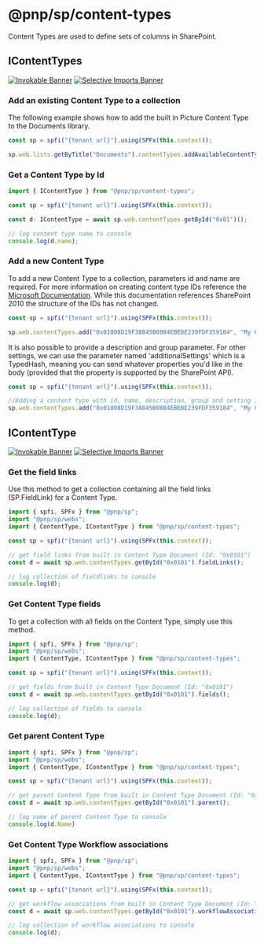 # @pnp/sp/content-types

Content Types are used to define sets of columns in SharePoint.

## IContentTypes

[![Invokable Banner](https://img.shields.io/badge/Invokable-informational.svg)](../concepts/invokable.md) [![Selective Imports Banner](https://img.shields.io/badge/Selective%20Imports-informational.svg)](../concepts/selective-imports.md)  

### Add an existing Content Type to a collection

The following example shows how to add the built in Picture Content Type to the Documents library.

```TypeScript
const sp = spfi("{tenant url}").using(SPFx(this.context));

sp.web.lists.getByTitle("Documents").contentTypes.addAvailableContentType("0x010102");
```

### Get a Content Type by Id

```TypeScript
import { IContentType } from "@pnp/sp/content-types";

const sp = spfi("{tenant url}").using(SPFx(this.context));

const d: IContentType = await sp.web.contentTypes.getById("0x01")();

// log content type name to console
console.log(d.name);
```

### Add a new Content Type

To add a new Content Type to a collection, parameters id and name are required. For more information on creating content type IDs reference the [Microsoft Documentation](https://docs.microsoft.com/en-us/previous-versions/office/developer/sharepoint-2010/aa543822(v=office.14)). While this documentation references SharePoint 2010 the structure of the IDs has not changed.

```TypeScript
const sp = spfi("{tenant url}").using(SPFx(this.context));

sp.web.contentTypes.add("0x01008D19F38845B0884EBEBE239FDF359184", "My Content Type");
```

It is also possible to provide a description and group parameter. For other settings, we can use the parameter named 'additionalSettings' which is a TypedHash, meaning you can send whatever properties you'd like in the body (provided that the property is supported by the SharePoint API).

```TypeScript
const sp = spfi("{tenant url}").using(SPFx(this.context));

//Adding a content type with id, name, description, group and setting it to read only mode (using additionalsettings)
sp.web.contentTypes.add("0x01008D19F38845B0884EBEBE239FDF359184", "My Content Type", "This is my content type.", "_PnP Content Types", { ReadOnly: true });
```

## IContentType

[![Invokable Banner](https://img.shields.io/badge/Invokable-informational.svg)](../concepts/invokable.md) [![Selective Imports Banner](https://img.shields.io/badge/Selective%20Imports-informational.svg)](../concepts/selective-imports.md)  

### Get the field links

Use this method to get a collection containing all the field links (SP.FieldLink) for a Content Type.

```TypeScript
import { spfi, SPFx } from "@pnp/sp";
import "@pnp/sp/webs";
import { ContentType, IContentType } from "@pnp/sp/content-types";

const sp = spfi("{tenant url}").using(SPFx(this.context));

// get field links from built in Content Type Document (Id: "0x0101")
const d = await sp.web.contentTypes.getById("0x0101").fieldLinks();

// log collection of fieldlinks to console
console.log(d);
```

### Get Content Type fields

To get a collection with all fields on the Content Type, simply use this method.

```TypeScript
import { spfi, SPFx } from "@pnp/sp";
import "@pnp/sp/webs";
import { ContentType, IContentType } from "@pnp/sp/content-types";

const sp = spfi("{tenant url}").using(SPFx(this.context));

// get fields from built in Content Type Document (Id: "0x0101")
const d = await sp.web.contentTypes.getById("0x0101").fields();

// log collection of fields to console
console.log(d);
```

### Get parent Content Type

```TypeScript
import { spfi, SPFx } from "@pnp/sp";
import "@pnp/sp/webs";
import { ContentType, IContentType } from "@pnp/sp/content-types";

const sp = spfi("{tenant url}").using(SPFx(this.context));

// get parent Content Type from built in Content Type Document (Id: "0x0101")
const d = await sp.web.contentTypes.getById("0x0101").parent();

// log name of parent Content Type to console
console.log(d.Name)
```

### Get Content Type Workflow associations

```TypeScript
import { spfi, SPFx } from "@pnp/sp";
import "@pnp/sp/webs";
import { ContentType, IContentType } from "@pnp/sp/content-types";

const sp = spfi("{tenant url}").using(SPFx(this.context));

// get workflow associations from built in Content Type Document (Id: "0x0101")
const d = await sp.web.contentTypes.getById("0x0101").workflowAssociations();

// log collection of workflow associations to console
console.log(d);
```
